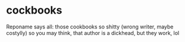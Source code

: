 cockbooks
=========

Reponame says all: those cookbooks so shitty (wrong writer, maybe costylly) so you may think, that author is a dickhead, but they work, lol
